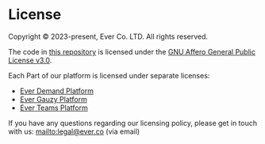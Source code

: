 # License

Copyright © 2023-present, Ever Co. LTD. All rights reserved.

The code in [this repository](https://github.com/ever-co/ever-charts) is licensed under the [GNU Affero General Public License v3.0](https://www.gnu.org/licenses/agpl-3.0.txt).

Each Part of our platform is licensed under separate licenses:

- [Ever Demand Platform](https://github.com/ever-co/ever-demand/blob/develop/LICENSE.md)
- [Ever Gauzy Platform](https://github.com/ever-co/ever-gauzy/blob/develop/LICENSE.md)
- [Ever Teams Platform](https://github.com/ever-co/ever-teams/blob/develop/LICENSE.md)

If you have any questions regarding our licensing policy, please get in touch with us: <mailto:legal@ever.co> (via email)
